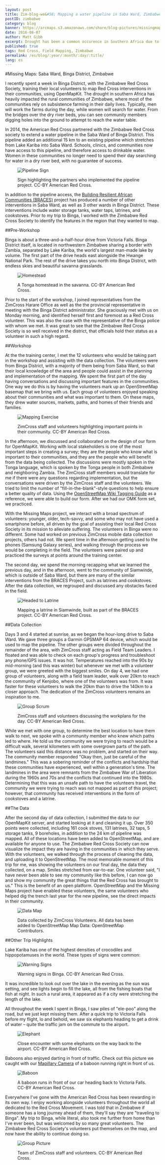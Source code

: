 ```yaml
---
layout: post
title: Zim-blog-we&#58; Mapping a water pipeline in Saba Ward, Zimbabwe
postID: zimbabwe
category: blog
banner: https://arcmaps.s3.amazonaws.com/share/blog-pictures/missingmaps-blog_20160607_banner.jpg
date: 2016-06-07
author: Matt Gibb
excerpt: Drought has been a common occurence in Southern Africa due to climate variability, driven primarily by the El Niño Southern Oscillation in the Pacific Ocean. This significantly increases the vulnerability of people living in rural areas. Since 2011, the American Red Cross has partnered with the Zimbabwe Red Cross Society, to identify and mitigate hazards, and to implement resiliency projects in the region.
published: true
tags: Red Cross, Field Mapping, Zimbabwe
permalink: /es/blog/:year/:month/:day/:title/
lang: es
---
```


#Missing Maps: Saba Ward, Binga District, Zimbabwe

I recently spent a week in Binga District, with the Zimbabwe Red Cross Society, training their local volunteers to map Red Cross interventions in their communities, using OpenMapKit. The drought in southern Africa has heavily impacted the rural communities of Zimbabwe, where most of the communities rely on subsistence farming in their daily lives. Typically, men will work the farms during the day, while women will search for water. From the bridges over the dry river beds, you can see community members digging holes into the ground to attempt to reach the water table.

In 2014, the American Red Cross partnered with the Zimbabwe Red Cross society to extend a water pipeline in the Saba Ward of Binga District. This pipeline added an additional 15 km to an existing pipeline which stretches from Lake Kariba into Saba Ward. Schools, clinics, and communities now have access to this pipeline, and therefore access to drinkable water. Women in these communities no longer need to spend their day searching for water in a dry river bed, with no guarantee of success.

<figure>
<img src="https://arcmaps.s3.amazonaws.com/share/blog-pictures/missingmaps-blog_20160607_pipesign.jpg" alt="Pipeline Sign">
<p class="caption">Sign highlighting the partners who implemented the pipeline project. CC-BY American Red Cross.</p>
</figure>

In addition to the pipeline access, the [Building Resilient African Communities (BRACES)](http://www.redcross.org/what-we-do/international-services/where-we-help/africa/zimbabwe) project has produced a number of other interventions in Saba Ward, as well as 3 other wards in Binga District. These interventions include water storage tanks, water taps, latrines, and cookstoves. Prior to my trip to Binga, I worked with the Zimbabwe Red Cross Society to identify the features in the region that they wanted to map.

##Pre-Workshop

Binga is about a three-and-a-half-hour drive from Victoria Falls. Binga District itself, is located in northwestern Zimbabwe sharing a border with Zambia, separated by Lake Kariba, the world's largest man-made lake by volume.  The first part of the drive heads east alongside the Hwange National Park. The rest of the drive takes you north into Binga District, with endless skies and beautiful savanna grasslands.

<figure>
<img src="https://arcmaps.s3.amazonaws.com/share/blog-pictures/missingmaps-blog_20160607_homestead.jpg" alt="Homestead">
<p class="caption">A Tonga homestead in the savanna. CC-BY American Red Cross.</p>
</figure>

Prior to the start of the workshop, I joined representatives from the ZimCross Harare Office as well as the the provincial representative in meeting with the Binga District administrator. She graciously met with us on Monday morning, and identified herself first and foremost as a Red Cross volunteer. This was also the case with the representative of the Binga police with whom we met. It was great to see that the Zimbabwe Red Cross Society is so well received in the district, that officials hold their status as a volunteer in such a high regard.

##Workshop

At the the training center, I met the 12 volunteers who would be taking part in the workshop and assisting with the data collection. The volunteers were from Binga District, with a majority of them being from Saba Ward, so that their local knowledge of the area and people could assist in the planning and implementation of the mapping. We spent the first part of the day having conversations and discussing important features in the communities. One way we do this is by having the volunteers mark up an OpenStreetMap basemap that we bring with us. Each group of volunteers enjoyed speaking about their communities and what was important to them. On these maps, they drew water sources, markets, paths, and homes of their friends and families.

<figure>
<img src="https://arcmaps.s3.amazonaws.com/share/blog-pictures/missingmaps-blog_20160607_mapping.jpg" alt="Mapping Exercise">
<p class="caption">ZimCross staff and volunteers highlighting important points in their community. CC-BY American Red Cross.</p>
</figure>

In the afternoon, we discussed and collaborated on the design of our form for OpenMapKit. Working with local stakeholders is one of the most important steps in creating a survey; they are the people who know what is important to their communities, and they are the people who will benefit from the data being collected. The discussions were mostly spoken in the Tonga language, which is spoken by the Tonga people in both Zimbabwe and neighboring Zambia. The ZimCross staff members would translate for me if there were any questions regarding implementation, but the conversations were driven by the ZimCross staff and the volunteers. We tried to limit the number of "fill-in-the-blank"-style questions to help ensure a better quality of data. Using the [OpenStreetMap Wiki Tagging Guide](http://wiki.openstreetmap.org/wiki/Map_Features) as a reference, we were able to build our form. After we had our OMK form set, we practiced.

With the Missing Maps project, we interact with a broad spectrum of volunteers: younger, older, tech-savvy, and some who may not have used a smartphone before, all driven by the goal of assisting their local Red Cross Society in its mission to alleviate suffering. The volunteers in Binga were no different. Some had worked on previous ZimCross mobile data collection projects, others had not. We spent time in the afternoon getting used to the phones (Samsung Galaxy series), and walking through the process we would be completing in the field. The volunteers were paired up and practiced the surveys at points around the training center.

The second day, we spend the morning recapping what we learned the previous day, and in the afternoon, went to the community of Siamwinde, which is outside of Saba Ward, but there are many of the similar interventions from the BRACES Project, such as latrines and cookstoves. After the data collection, we regrouped and discussed any obstacles faced in the field.

<figure>
<img src="https://arcmaps.s3.amazonaws.com/share/blog-pictures/missingmaps-blog_20160607_toLatrine.jpg" alt="Headed to Latrine">
<p class="caption">Mapping a latrine in Siamwinde, built as part of the BRACES project. CC-BY American Red Cross.</p>
</figure>

##Data Collection

Days 3 and 4 started at sunrise, as we began the hour-long drive to Saba Ward. We gave three groups a Garmin GPSMAP 64 device, which would be used to map the pipeline. The other groups were divided throughout the remainder of the area, with ZimCross staff acting as Field Team Leaders. I floated and was able to check on each group's progress and troubleshoot any phone/GPS issues. It was hot. Temperatures reached into the 90s by mid-morning (and this was winter) but whenever we met with a volunteer group, we were greeted with the biggest smiles. On day 4, we had one group of volunteers, along with a field team leader, walk over 20km to reach the community of Kenjobo, where one of the volunteers was from. It was faster for these volunteers to walk the 20km than to drive the 140km to a closer approach. The dedication of the ZimCross volunteers remains an inspiration to me.

<figure>
<img src="https://arcmaps.s3.amazonaws.com/share/blog-pictures/missingmaps-blog_20160607_scrum.jpg" alt="Group Scrum">
<p class="caption">ZimCross staff and volunteers discussing the workplans for the day. CC-BY American Red Cross.</p>
</figure>

While we met with one group, to determine the best location to have them walk to next, we spoke with a community member who knew which paths led to where. He told us the community we were trying to reach would be a difficult walk, several kilometers with some overgrown parts of the path. The volunteers said this distance was no problem, and started on their way. The community member responded "Okay then, just be careful of the landmines." This was a sobering reminder of the conflicts and hardship that these communities have experienced, well within a generation's time. The landmines in the area were remnants from the Zimbabwe War of Liberation during the 1960s and 70s and the conflicts that continued into the 1980s. Determining that this was an unsafe path to have the volunteers travel, the community we were trying to reach was not mapped as part of this project; however, that community has received interventions in the form of cookstoves and a latrine.


##The Data

After the second day of data collection, I submitted the data to our OpenMapKit server, and started looking at it and cleaning it up. Over 350 points were collected, including 161 cook stoves, 131 latrines, 32 taps, 5 storage tanks, 9 boreholes, in addition to the 24 km of pipeline was mapped. All of these locations have been added to OpenStreetMap, and are available for anyone to use. The Zimbabwe Red Cross Society can now visualize the impact they are having in the communities in which they serve. With the volunteers, we walked through the process of cleaning the data, and uploading it to OpenStreetMap. The most memorable moment of this trip for me, was showing the volunteers on our final day, the data they collected, on a map. Smiles stretched from ear-to-ear. One volunteer said, "I have never been able to see my community like this before, I can now go and show my community the great things that the Red Cross has brought to us." This is the benefit of an open platform. OpenStreetMap and the Missing Maps project have enabled these volunteers, the same volunteers who helped dig the trench last year for the new pipeline, see the direct impacts in their community.

<figure>
<img src="https://arcmaps.s3.amazonaws.com/share/blog-pictures/missingmaps-blog_20160607_map.jpg" alt="Data Map">
<p class="caption">Data collected by ZimCross Volunteers. All data has been added to OpenStreetMap Map Data: OpenStreetMap Contributors.</p>
</figure>

##Other Trip Highlights

Lake Kariba has one of the highest densities of crocodiles and hippopotamuses in the world. These types of signs were common:

<figure>
<img src="https://arcmaps.s3.amazonaws.com/share/blog-pictures/missingmaps-blog_20160607_signs.jpg" alt="Warning Signs">
<p class="caption">Warning signs in Binga. CC-BY American Red Cross.</p>
</figure>

It was incredible to look out over the lake in the evening as the sun was setting, and see lights begin to fill the lake, all from the fishing boats that fish at night. In such a rural area, it appeared as if a city were stretching the length of the lake.

All throughout the week I spent in Binga, I saw piles of "ele-poo" along the road, but we just kept missing them. After a quick trip to Victoria Falls before my flight, lo and behold, we saw six elephants heading to get a drink of water – quite the traffic jam on the commute to the airport.

<figure>
<img src="https://arcmaps.s3.amazonaws.com/share/blog-pictures/missingmaps-blog_20160607_elephant.jpg" alt="Elephant">
<p class="caption">Close encounter with some elephants on the way back to the airport. CC-BY American Red Cross.</p>
</figure>

Baboons also enjoyed darting in front of traffic. Check out this picture we caught with our [Mapillary Camera](http://www.mapillary.com/map/search/-18.14510808710267/26.603609478092864/9) of a baboon running right in front of us.

<figure>
<img src="https://arcmaps.s3.amazonaws.com/share/blog-pictures/missingmaps-blog_20160607_baboon.JPG" alt="Baboon">
<p class="caption">A baboon runs in front of our car heading back to Victoria Falls. CC-BY American Red Cross.</p>
</figure>

Everywhere I've gone with the American Red Cross has been rewarding in its own way. I enjoy working alongside volunteers throughout the world all dedicated to the Red Cross Movement. I was told that in Zimbabwe if someone has a long journey ahead of them, they'll say they are "traveling to Binga". My trip to Binga, while literal, also took me further from home than I've ever been, but was welcomed by so many great volunteers. The Zimbabwe Red Cross Society's volunteers put themselves on the map, and now have the ability to continue doing so.

<figure>
<img src="https://arcmaps.s3.amazonaws.com/share/blog-pictures/missingmaps-blog_20160607_group.jpg" alt="Group Picture">
<p class="caption">Team of ZimCross staff and volunteers. CC-BY American Red Cross.</p>
</figure>
